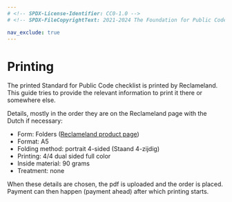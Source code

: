 ```yaml
---
# <!-- SPDX-License-Identifier: CC0-1.0 -->
# <!-- SPDX-FileCopyrightText: 2021-2024 The Foundation for Public Code <info@publiccode.net>, https://standard.publiccode.net/AUTHORS -->

nav_exclude: true
---
```

# Printing



The printed Standard for Public Code checklist is printed by Reclameland.
This guide tries to provide the relevant information to print it there or somewhere else.

Details, mostly in the order they are on the Reclameland page with the Dutch if necessary:

* Form: Folders ([Reclameland product page](https://www.reclameland.nl/drukken/folders))
* Format: A5
* Folding method: portrait 4-sided (Staand 4-zijdig)
* Printing: 4/4 dual sided full color
* Inside material: 90 grams
* Treatment: none

When these details are chosen, the pdf is uploaded and the order is placed. Payment can then happen (payment ahead) after which printing starts.

